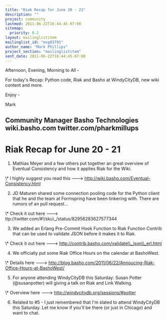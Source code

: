```yaml
---
title: "Riak Recap for June 20 - 21"
description: ""
project: community
lastmod: 2011-06-22T16:44:45-07:00
sitemap:
  priority: 0.2
layout: mailinglistitem
mailinglist_id: "msg03791"
author_name: "Mark Phillips"
project_section: "mailinglistitem"
sent_date: 2011-06-22T16:44:45-07:00
---
```



Afternoon, Evening, Morning to All -

For today's Recap: Python code, Riak and Basho at WindyCityDB, new
wiki content and more.

Enjoy -

Mark

Community Manager
Basho Technologies
wiki.basho.com
twitter.com/pharkmillups
----------------------------------

Riak Recap for June 20 - 21
====================

1) Mathias Meyer and a few others put together an great overview of
Eventual Consistency and how it applies Riak for the Wiki.

\\* I highly suggest you read this ---&gt;
http://wiki.basho.com/Eventual-Consistency.html

2) JD Maturen shared some connection pooling code for the Python
client that he and the team at Formspring have been tinkering with.
There are rumors of an pull request...

\\* Check it out here ---&gt; ttp://twitter.com/#!/sku\\_/status/82956283627577344

3) We added an Erlang Pre-Commit Hook Function to Riak Function
Contrib that can be used to validate JSON before it makes it to Riak.

\\* Check it out here ---&gt; http://contrib.basho.com/validate\\_json\\_erl.html

4) We officially put some Riak Office Hours on the calendar at BashoWest.

\\* Details here ---&gt;
http://blog.basho.com/2011/06/22/Annoucing-Riak-Office-Hours-at-BashoWest/

5) For anyone attending WindyCityDB this Saturday: Susan Potter
(@susanpotter) will giving a talk on Riak and Link Walking.

\\* Overview here ---&gt; http://windycitydb.org/sessions/#potter

6) Related to #5 - I just remembered that I'm slated to attend
WindyCityDB this Saturday. Let me know if you'll be there (or just in
Chicago) and want to chat.

